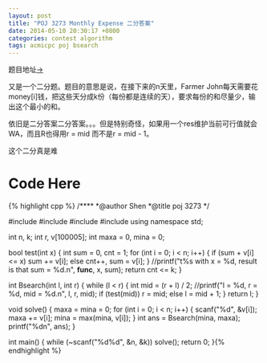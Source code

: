 ```yaml
---
layout: post
title: "POJ 3273 Monthly Expense 二分答案"
date: 2014-05-10 20:30:17 +0800
categories: contest algorithm
tags: acmicpc poj bsearch
---
```

题目地址<a title="POJ 3273" href="http://poj.org/problem?id=3273" target="_blank">-></a>

又是一个二分题。题目的意思是说，在接下来的n天里，Farmer John每天需要花money[i]钱，把这些天分成k份（每份都是连续的天），要求每份的和尽量少，输出这个最小的和。

依旧是二分答案二分答案。。。但是特别奇怪，如果用一个res维护当前可行值就会WA，而且R也得用r = mid 而不是r = mid - 1。

这个二分真是难

# Code Here
{% highlight cpp %}
/****
	*@author    Shen
	*@title     poj 3273
	*/

#include <cstdio>
#include <iostream>
#include <cmath>
#include <algorithm>
using namespace std;

int n, k;
int r, v[100005];
int maxa = 0, mina = 0;

bool test(int x)
{
    int sum = 0, cnt = 1;
    for (int i = 0; i < n; i++)
    {
        if (sum + v[i] <= x)
            sum += v[i];
        else
            cnt++, sum = v[i];
    }
    //printf("t%s with x = %d, result is that sum = %d.n", __func__, x, sum);
    return cnt <= k;
}

int Bsearch(int l, int r)
{
    while (l < r)
    {
        int mid = (r + l) / 2;
        //printf("l = %d, r = %d, mid = %d.n", l, r, mid);
        if (test(mid))
            r = mid;
        else
            l = mid + 1;
    }
    return l;
}

void solve()
{
    maxa = mina = 0;
    for (int i = 0; i < n; i++)
    {
        scanf("%d", &v[i]);
        maxa += v[i];
        mina = max(mina, v[i]);
    }
    int ans = Bsearch(mina, maxa);
    printf("%dn", ans);
}

int main()
{
    while (~scanf("%d%d", &n, &k))
        solve();
    return 0;
}{% endhighlight %}
